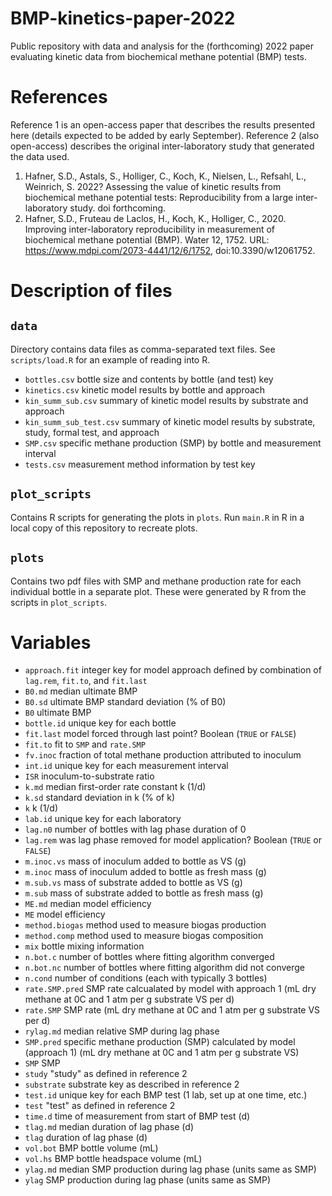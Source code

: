 # BMP-kinetics-paper-2022
Public repository with data and analysis for the (forthcoming) 2022 paper evaluating kinetic data from biochemical methane potential (BMP) tests. 

# References
Reference 1 is an open-access paper that describes the results presented here (details expected to be added by early September).
Reference 2 (also open-access) describes the original inter-laboratory study that generated the data used.

1. Hafner, S.D., Astals, S., Holliger, C., Koch, K., Nielsen, L., Refsahl, L., Weinrich, S. 2022? Assessing the value of kinetic results from biochemical methane potential tests: Reproducibility from a large inter-laboratory study. doi forthcoming.
2. Hafner, S.D., Fruteau de Laclos, H., Koch, K., Holliger, C., 2020. Improving inter-laboratory reproducibility in measurement of biochemical methane potential (BMP). Water 12, 1752. URL: <https://www.mdpi.com/2073-4441/12/6/1752>, doi:10.3390/w12061752. 

# Description of files
## `data`
Directory contains data files as comma-separated text files.
See `scripts/load.R` for an example of reading into R.

* `bottles.csv` bottle size and contents by bottle (and test) key
* `kinetics.csv` kinetic model results by bottle and approach
* `kin_summ_sub.csv` summary of kinetic model results by substrate and approach
* `kin_summ_sub_test.csv` summary of kinetic model results by substrate, study, formal test, and approach
* `SMP.csv` specific methane production (SMP) by bottle and measurement interval
* `tests.csv` measurement method information by test key

## `plot_scripts`
Contains R scripts for generating the plots in `plots`.
Run `main.R` in R in a local copy of this repository to recreate plots.

## `plots`
Contains two pdf files with SMP and methane production rate for each individual bottle in a separate plot.
These were generated by R from the scripts in `plot_scripts`.

# Variables
* `approach.fit` integer key for model approach defined by combination of  `lag.rem`, `fit.to`, and `fit.last`
* `B0.md` median ultimate BMP
* `B0.sd` ultimate BMP standard deviation (% of B0)
* `B0` ultimate BMP
* `bottle.id` unique key for each bottle
* `fit.last` model forced through last point? Boolean (`TRUE` or `FALSE`) 
* `fit.to` fit to `SMP` and `rate.SMP`
* `fv.inoc` fraction of total methane production attributed to inoculum
* `int.id` unique key for each measurement interval
* `ISR` inoculum-to-substrate ratio
* `k.md` median first-order rate constant k (1/d)
* `k.sd` standard deviation in k (% of k)
* `k` k (1/d)
* `lab.id` unique key for each laboratory
* `lag.n0` number of bottles with lag phase duration of 0
* `lag.rem` was lag phase removed for model application? Boolean (`TRUE` or `FALSE`) 
* `m.inoc.vs` mass of inoculum added to bottle as VS (g)
* `m.inoc` mass of inoculum added to bottle as fresh mass (g)
* `m.sub.vs` mass of substrate added to bottle as VS (g)
* `m.sub` mass of substrate added to bottle as fresh mass (g)
* `ME.md` median model efficiency
* `ME` model efficiency
* `method.biogas` method used to measure biogas production
* `method.comp` method used to measure biogas composition
* `mix` bottle mixing information
* `n.bot.c` number of bottles where fitting algorithm converged
* `n.bot.nc` number of bottles where fitting algorithm did not converge
* `n.cond` number of conditions (each with typically 3 bottles)
* `rate.SMP.pred` SMP rate calcualated by model with approach 1 (mL dry methane at 0C and 1 atm per g substrate VS per d)
* `rate.SMP` SMP rate (mL dry methane at 0C and 1 atm per g substrate VS per d)
* `rylag.md` median relative SMP during lag phase
* `SMP.pred` specific methane production (SMP) calculated by model (approach 1) (mL dry methane at 0C and 1 atm per g substrate VS)
* `SMP` SMP
* `study` "study" as defined in reference 2
* `substrate` substrate key as described in reference 2
* `test.id` unique key for each BMP test (1 lab, set up at one time, etc.)
* `test` "test" as defined in reference 2
* `time.d` time of measurement from start of BMP test (d)
* `tlag.md` median duration of lag phase (d)
* `tlag` duration of lag phase (d)
* `vol.bot` BMP bottle volume (mL)
* `vol.hs` BMP bottle headspace volume (mL)
* `ylag.md` median SMP production during lag phase (units same as SMP)
* `ylag` SMP production during lag phase (units same as SMP)

